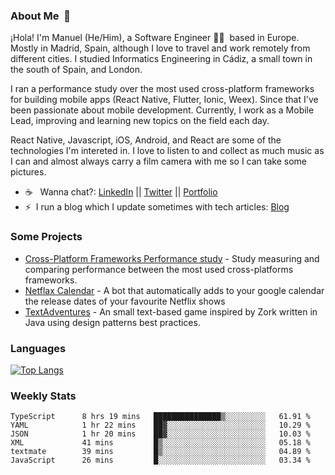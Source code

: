 ### About Me &nbsp;🐢

¡Hola! I'm Manuel (He/Him), a Software Engineer 👨‍💻 &nbsp;based in Europe. Mostly in Madrid, Spain, although I love to travel and work remotely from different cities. I studied Informatics Engineering in Cádiz, a small town in the south of Spain, and London. 

I ran a performance study over the most used cross-platform frameworks for building mobile apps (React Native, Flutter, Ionic, Weex). Since that I've been passionate about mobile development. Currently, I work as a Mobile Lead, improving and learning new topics on the field each day.

React Native, Javascript, iOS, Android, and React are some of the technologies I'm intereted in. I love to listen to and collect as much music as I can and almost always carry a film camera with me so I can take some pictures.

- ☕️ &nbsp; Wanna chat?: [LinkedIn](https://www.linkedin.com/in/manuelrdsg) || [Twitter](https://twitter.com/manuelrdsg) || [Portfolio](https://me.manuelrdsg.com)
- ⚡️&nbsp; I run a blog which I update sometimes with tech articles: [Blog](https://manuelrdsg.com)

### Some Projects

- [Cross-Platform Frameworks Performance study](https://rodin.uca.es/handle/10498/20951) - Study measuring and comparing performance between the most used cross-platforms frameworks.
- [Netflax Calendar](https://github.com/manuelrdsg/NetflaxCalendar) - A bot that automatically adds to your google calendar the release dates of your favourite Netflix shows
- [TextAdventures](https://github.com/manuelrdsg/TextAdventures) - An small text-based game inspired by Zork written in Java using design patterns best practices.

### Languages

[![Top Langs](https://github-readme-stats.vercel.app/api/top-langs/?username=manuelrdsg&layout=compact&langs_count=9&hide=html)](https://github.com/manuelrdsg)

### Weekly Stats

<!--START_SECTION:waka-->

```text
TypeScript      8 hrs 19 mins   ███████████████▒░░░░░░░░░   61.91 %
YAML            1 hr 22 mins    ██▓░░░░░░░░░░░░░░░░░░░░░░   10.29 %
JSON            1 hr 20 mins    ██▓░░░░░░░░░░░░░░░░░░░░░░   10.03 %
XML             41 mins         █▒░░░░░░░░░░░░░░░░░░░░░░░   05.18 %
textmate        39 mins         █▒░░░░░░░░░░░░░░░░░░░░░░░   04.89 %
JavaScript      26 mins         █░░░░░░░░░░░░░░░░░░░░░░░░   03.34 %
```

<!--END_SECTION:waka-->
